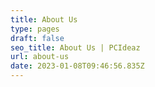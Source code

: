 ```yaml
---
title: About Us
type: pages
draft: false
seo_title: About Us | PCIdeaz
url: about-us
date: 2023-01-08T09:46:56.835Z
---
```

